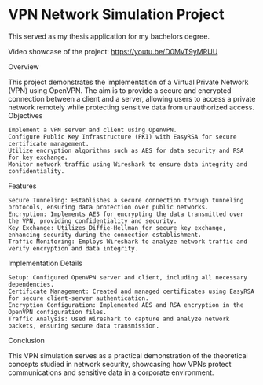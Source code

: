 # VPN Network Simulation Project
This served as my thesis application for my bachelors degree.

Video showcase of the project:
https://youtu.be/D0MvT9yMRUU 

Overview

This project demonstrates the implementation of a Virtual Private Network (VPN) using OpenVPN. The aim is to provide a secure and encrypted connection between a client and a server, allowing users to access a private network remotely while protecting sensitive data from unauthorized access.
Objectives

    Implement a VPN server and client using OpenVPN.
    Configure Public Key Infrastructure (PKI) with EasyRSA for secure certificate management.
    Utilize encryption algorithms such as AES for data security and RSA for key exchange.
    Monitor network traffic using Wireshark to ensure data integrity and confidentiality.

Features

    Secure Tunneling: Establishes a secure connection through tunneling protocols, ensuring data protection over public networks.
    Encryption: Implements AES for encrypting the data transmitted over the VPN, providing confidentiality and security.
    Key Exchange: Utilizes Diffie-Hellman for secure key exchange, enhancing security during the connection establishment.
    Traffic Monitoring: Employs Wireshark to analyze network traffic and verify encryption and data integrity.

Implementation Details

    Setup: Configured OpenVPN server and client, including all necessary dependencies.
    Certificate Management: Created and managed certificates using EasyRSA for secure client-server authentication.
    Encryption Configuration: Implemented AES and RSA encryption in the OpenVPN configuration files.
    Traffic Analysis: Used Wireshark to capture and analyze network packets, ensuring secure data transmission.

Conclusion

This VPN simulation serves as a practical demonstration of the theoretical concepts studied in network security, showcasing how VPNs protect communications and sensitive data in a corporate environment.
